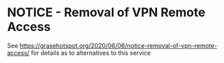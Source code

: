 # NOTICE  - Removal of VPN Remote Access
See https://grasehotspot.org/2020/06/06/notice-removal-of-vpn-remote-access/ for details as to alternatives to this service
